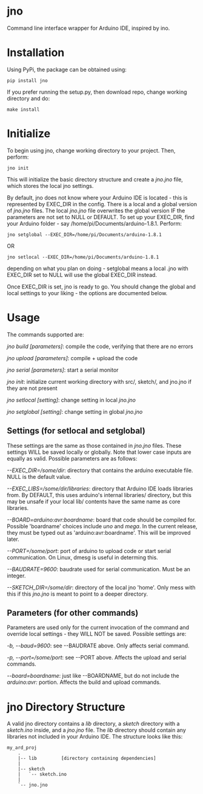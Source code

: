# jno
Command line interface wrapper for Arduino IDE, inspired by ino.

# Installation
Using PyPi, the package can be obtained using:
	
	pip install jno

If you prefer running the setup.py, then download repo, change working directory and do:

	make install

# Initialize
To begin using jno, change working directory to your project. Then, perform:

	jno init

This will initialize the basic directory structure and create a *jno.jno* file, which stores the local jno settings.

By default, jno does not know where your Arduino IDE is located - this is represented by EXEC_DIR in the config. There is a local and a global version of *jno.jno* files. The local *jno.jno* file overwrites the global version IF the parameters are not set to NULL or DEFAULT. To set up your EXEC_DIR, find your Arduino folder - say /home/pi/Documents/arduino-1.8.1. Perform:

	jno setglobal --EXEC_DIR=/home/pi/Documents/arduino-1.8.1
	
OR

	jno setlocal --EXEC_DIR=/home/pi/Documents/arduino-1.8.1

depending on what you plan on doing - setglobal means a local .jno with EXEC_DIR set to NULL will use the global EXEC_DIR instead.

Once EXEC_DIR is set, jno is ready to go. You should change the global and local settings to your liking - the options are documented below.

# Usage
The commands supported are:

*jno build [parameters]*: compile the code, verifying that there are no errors

*jno upload [parameters]*: compile + upload the code

*jno serial [parameters]*: start a serial monitor

*jno init*: initialize current working directory with src/, sketch/, and jno.jno if they are not present

*jno setlocal [setting]*: change setting in local *jno.jno*

*jno setglobal [setting]*: change setting in global *jno.jno*

## Settings (for setlocal and setglobal)
These settings are the same as those contained in *jno.jno* files. These settings WILL be saved locally or globally. Note that lower case inputs are equally as valid. Possible parameters are as follows:

*--EXEC_DIR=/some/dir*: directory that contains the arduino executable file. NULL is the default value.

*--EXEC_LIBS=/some/dir/libraries*: directory that Arduino IDE loads libraries from. By DEFAULT, this uses arduino's internal libraries/ directory, but this may be unsafe if your local lib/ contents have the same name as core libraries.

*--BOARD=arduino:avr:boardname*: board that code should be compiled for. Possible 'boardname' choices include *uno* and *mega*. In the current release, they must be typed out as 'arduino:avr:boardname'. This will be improved later.

*--PORT=/some/port*: port of arduino to upload code or start serial communication. On Linux, dmesg is useful in determing this.

*--BAUDRATE=9600*: baudrate used for serial communication. Must be an integer.

*--SKETCH_DIR=/some/dir*: directory of the local jno 'home'. Only mess with this if this *jno.jno* is meant to point to a deeper directory.

## Parameters (for other commands)
Parameters are used only for the current invocation of the command and override local settings - they WILL NOT be saved. Possible settings are:

*-b, --baud=9600*: see --BAUDRATE above. Only affects serial command.

*-p, --port=/some/port*: see --PORT above. Affects the upload and serial commands.

*--board=boardname*: just like --BOARDNAME, but do not include the *arduino:avr:* portion. Affects the build and upload commands.

# jno Directory Structure

 A valid jno directory contains a *lib* directory, a *sketch* directory with a *sketch.ino* inside, and a *jno.jno* file. The *lib* directory should contain any libraries not included in your Arduino IDE. The structure looks like this:

```
my_ard_proj
    .
    |-- lib         [directory containing dependencies]
    |
    |-- sketch
    |   `-- sketch.ino
    |
    `-- jno.jno
```
